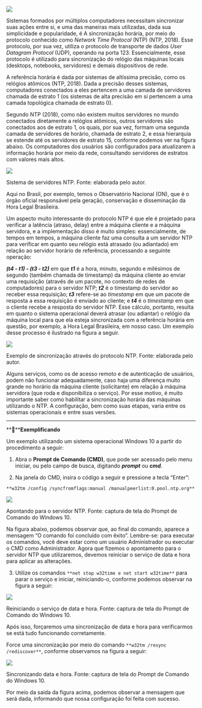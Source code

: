 [![](https://ampli-images.s3.amazonaws.com/production/1162f163-9cd5-455e-8bcf-1060a5ce976d/original)](https://ampli-images.s3.amazonaws.com/production/1162f163-9cd5-455e-8bcf-1060a5ce976d/original)

Sistemas formados por múltiplos computadores necessitam sincronizar suas ações entre si, e uma das maneiras mais utilizadas, dada sua simplicidade e popularidade, é A sincronização horária, por meio do protocolo conhecido como _Network Time Protocol_ (NTP) (NTP, 2018). Esse protocolo, por sua vez, utiliza o protocolo de transporte de dados _User Datagram Protocol_ (UDP), operando na porta 123. Essencialmente, esse protocolo é utilizado para sincronização do relógio das máquinas locais (desktops, notebooks, servidores) e demais dispositivos de rede.

A referência horária é dada por sistemas de altíssima precisão, como os relógios atômicos (NTP, 2018). Dada a precisão desses sistemas, computadores conectados a eles pertencem a uma camada de servidores chamada de estrato 1 (os sistemas de alta precisão em si pertencem a uma camada topológica chamada de estrato 0).

Segundo NTP (2018), como não existem muitos servidores no mundo conectados diretamente a relógios atômicos, outros servidores são conectados aos de estrato 1, os quais, por sua vez, formam uma segunda camada de servidores de horário, chamada de estrato 2, e essa hierarquia se estende até os servidores de estrato 15, conforme podemos ver na figura abaixo. Os computadores dos usuários são configurados para atualizarem a informação horária por meio da rede, consultando servidores de estratos com valores mais altos.

[![](https://ampli-images.s3.amazonaws.com/production/ac461472-21bb-41dd-abf2-4a1a55b0435e/original)](https://ampli-images.s3.amazonaws.com/production/ac461472-21bb-41dd-abf2-4a1a55b0435e/original)

Sistema de servidores NTP. Fonte: elaborada pelo autor.

Aqui no Brasil, por exemplo, temos o Observatório Nacional (ON), que é o órgão oficial responsável pela geração, conservação e disseminação da Hora Legal Brasileira.

Um aspecto muito interessante do protocolo NTP é que ele é projetado para verificar a latência (atraso, delay) entre a máquina cliente e a máquina servidora, e a implementação disso é muito simples: essencialmente, de tempos em tempos, a máquina cliente faz uma consulta a um servidor NTP para verificar em quanto seu relógio está atrasado (ou adiantado) em relação ao servidor horário de referência, processando a seguinte operação:

_**(t4 - t1) - (t3 - t2)**_ em que _**t1**_ é a hora, minuto, segundo e milésimos de segundo (também chamada de timestamp) da máquina cliente ao enviar uma requisição (através de um pacote, no contexto de redes de computadores) para o servidor NTP; _**t2**_ é o timestamp do servidor ao receber essa requisição; _**t3**_ refere-se ao _timestamp_ em que um pacote de resposta a essa requisição é enviado ao cliente; e _**t4**_ é o _timestamp_ em que o cliente recebe a resposta do servidor NTP. Esse cálculo, portanto, resulta em quanto o sistema operacional deverá atrasar (ou adiantar) o relógio da máquina local para que ela esteja sincronizada com a referência horária em questão, por exemplo, a Hora Legal Brasileira, em nosso caso. Um exemplo desse processo é ilustrado na figura a seguir.

[![](https://ampli-images.s3.amazonaws.com/production/2220348d-d81c-4c14-a3b2-5a147d50babf/original)](https://ampli-images.s3.amazonaws.com/production/2220348d-d81c-4c14-a3b2-5a147d50babf/original)

Exemplo de sincronização através do protocolo NTP. Fonte: elaborada pelo autor.

Alguns serviços, como os de acesso remoto e de autenticação de usuários, podem não funcionar adequadamente, caso haja uma diferença muito grande no horário da máquina cliente (solicitante) em relação à máquina servidora (que roda e disponibiliza o serviço). Por esse motivo, é muito importante saber como habilitar a sincronização horária das máquinas utilizando o NTP. A configuração, bem como suas etapas, varia entre os sistemas operacionais e entre suas versões.

______

**📝****Exemplificando**

Um exemplo utilizando um sistema operacional Windows 10 a partir do procedimento a seguir:

1. Abra o **Prompt de Comando (CMD)**, que pode ser acessado pelo menu iniciar, ou pelo campo de busca, digitando _**prompt**_ ou _**cmd**_.

2. Na janela do CMD, insira o código a seguir e pressione a tecla “Enter”:

`**w32tm /config /syncfromflags:manual /manualpeerlist:0.pool.ntp.org**`

[![](https://ampli-images.s3.amazonaws.com/production/bd2ab30c-eee7-4469-9163-0e89930ae619/original)](https://ampli-images.s3.amazonaws.com/production/bd2ab30c-eee7-4469-9163-0e89930ae619/original)

Apontando para o servidor NTP. Fonte: captura de tela do Prompt de Comando do Windows 10.

Na figura abaixo, podemos observar que, ao final do comando, aparece a mensagem “O comando foi concluído com êxito”. Lembre-se: para executar os comandos, você deve estar como um usuário Administrador ou executar o CMD como Administrador. Agora que fizemos o apontamento para o servidor NTP que utilizaremos, devemos reiniciar o serviço de data e hora para aplicar as alterações.

3. Utilize os comandos `**net stop w32time e net start w32time**` para parar o serviço e iniciar, reiniciando-o, conforme podemos observar na figura a seguir:

[![](https://ampli-images.s3.amazonaws.com/production/dbe69696-8e70-4683-937e-fa37a3aa8e9b/original)](https://ampli-images.s3.amazonaws.com/production/dbe69696-8e70-4683-937e-fa37a3aa8e9b/original)

Reiniciando o serviço de data e hora. Fonte: captura de tela do Prompt de Comando do Windows 10.

Após isso, forçaremos uma sincronização de data e hora para verificarmos se está tudo funcionando corretamente.

Force uma sincronização por meio do comando `**w32tm /resync /rediscover**`, conforme observamos na figura a seguir:

[![](https://ampli-images.s3.amazonaws.com/production/0446e4ca-bd91-4c3b-9d35-c5ca60d95a3d/original)](https://ampli-images.s3.amazonaws.com/production/0446e4ca-bd91-4c3b-9d35-c5ca60d95a3d/original)

Sincronizando data e hora. Fonte: captura de tela do Prompt de Comando do Windows 10.

Por meio da saída da figura acima, podemos observar a mensagem que será dada, informando que nossa configuração foi feita com sucesso.